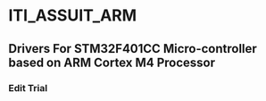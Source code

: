 # ITI_ASSUIT_ARM
## Drivers For STM32F401CC Micro-controller based on ARM Cortex M4 Processor
### Edit Trial
